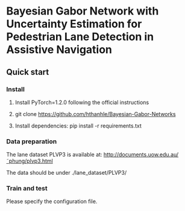 # Bayesian Gabor Network with Uncertainty Estimation for Pedestrian Lane Detection in Assistive Navigation
## Quick start
### Install
1. Install PyTorch=1.2.0 following the official instructions

2. git clone https://github.com/hthanhle/Bayesian-Gabor-Networks

3. Install dependencies: pip install -r requirements.txt

### Data preparation

The lane dataset PLVP3 is available at: http://documents.uow.edu.au/˜phung/plvp3.html

The data should be under ./lane_dataset/PLVP3/

### Train and test

Please specify the configuration file.
